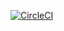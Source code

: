 [![CircleCI](https://dl.circleci.com/status-badge/img/gh/askyora/ladder-two/tree/main.svg?style=svg)](https://dl.circleci.com/status-badge/redirect/gh/askyora/ladder-two/tree/main)
